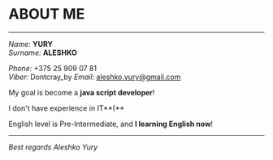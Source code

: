 # ABOUT ME #
************
*Name:* **YURY**  
  *Surname:* **ALESHKO**  

  *Phone:* +375 25 909 07 81  
  *Viber:* Dontcray_by
  *Email:* aleshko.yury@gmail.com

  My goal is become a **java script developer**!

  I don't have experience in IT**(**

  English level is Pre-Intermediate, and **I learning English now**!


*****************
  *Best regards* 
  *Aleshko Yury*